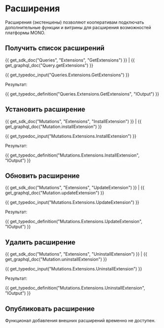 # Расширения

Расширения (экстеншены) позволяют кооперативам подключать дополнительные функции и витрины для расширения возможностей платформы MONO.

## Получить список расширений
{{ get_sdk_doc("Queries", "Extensions", "GetExtensions") }} | {{ get_graphql_doc("Query.getExtensions") }}

{{ get_typedoc_input("Queries.Extensions.GetExtensions") }}

Результат:

{{ get_typedoc_definition("Queries.Extensions.GetExtensions", "IOutput") }}

## Установить расширение
{{ get_sdk_doc("Mutations", "Extensions", "InstallExtension") }} | {{ get_graphql_doc("Mutation.installExtension") }}

{{ get_typedoc_input("Mutations.Extensions.InstallExtension") }}

Результат:

{{ get_typedoc_definition("Mutations.Extensions.InstallExtension", "IOutput") }}

## Обновить расширение
{{ get_sdk_doc("Mutations", "Extensions", "UpdateExtension") }} | {{ get_graphql_doc("Mutation.updateExtension") }}

{{ get_typedoc_input("Mutations.Extensions.UpdateExtension") }}

Результат:

{{ get_typedoc_definition("Mutations.Extensions.UpdateExtension", "IOutput") }}

## Удалить расширение
{{ get_sdk_doc("Mutations", "Extensions", "UninstallExtension") }} | {{ get_graphql_doc("Mutation.uninstallExtension") }}

{{ get_typedoc_input("Mutations.Extensions.UninstallExtension") }}

Результат:

{{ get_typedoc_definition("Mutations.Extensions.UninstallExtension", "IOutput") }}


## Опубликовать расширение

Функционал добавления внешних расширений временно не доступен.
